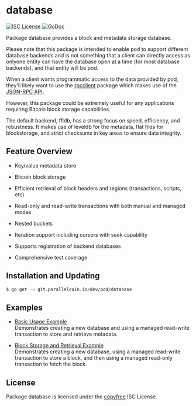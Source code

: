 # database

[![ISC License](http://img.shields.io/badge/license-ISC-blue.svg)](http://copyfree.org)
[![GoDoc](https://img.shields.io/badge/godoc-reference-blue.svg)](http://godoc.org/git.parallelcoin.io/dev/pod/database)

Package database provides a block and metadata storage database.

Please note that this package is intended to enable pod to support different database backends and is not something that a client can directly access as onlyone entity can have the database open at a time (for most database backends),
and that entity will be pod.

When a client wants programmatic access to the data provided by pod, they'll likely want to use the [rpcclient](https://git.parallelcoin.io/dev/pod/tree/master/rpcclient) package which makes use of the [JSON-RPC API](https://git.parallelcoin.io/dev/pod/tree/master/docs/json_rpc_api.md).

However, this package could be extremely useful for any applications requiring Bitcoin block storage capabilities.

The default backend, ffldb, has a strong focus on speed, efficiency, and robustness. It makes use of leveldb for the metadata, flat files for blockstorage, and strict checksums in key areas to ensure data integrity.

## Feature Overview

- Key/value metadata store

- Bitcoin block storage

- Efficient retrieval of block headers and regions (transactions, scripts, etc)

- Read-only and read-write transactions with both manual and managed modes

- Nested buckets

- Iteration support including cursors with seek capability

- Supports registration of backend databases

- Comprehensive test coverage

## Installation and Updating

```bash
$ go get -u git.parallelcoin.io/dev/pod/database
```

## Examples

- [Basic Usage Example](http://godoc.org/git.parallelcoin.io/dev/pod/database#example-package--BasicUsage)  
  Demonstrates creating a new database and using a managed read-write transaction to store and retrieve metadata.

- [Block Storage and Retrieval Example](http://godoc.org/git.parallelcoin.io/dev/pod/database#example-package--BlockStorageAndRetrieval)  
  Demonstrates creating a new database, using a managed read-write transaction to store a block, and then using a managed read-only transaction to fetch the
  block.

## License

Package database is licensed under the [copyfree](http://copyfree.org) ISC License.
